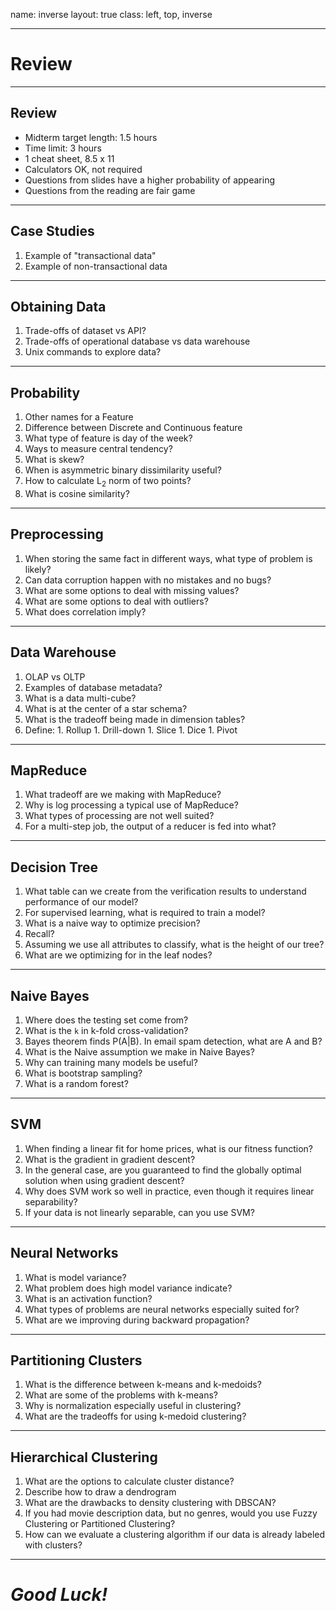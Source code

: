 name: inverse
layout: true
class: left, top, inverse

---

# Review

---

## Review

  + Midterm target length: 1.5 hours
  + Time limit: 3 hours
  + 1 cheat sheet, 8.5 x 11
  + Calculators OK, not required
  + Questions from slides have a higher probability of appearing
  + Questions from the reading are fair game

---

## Case Studies

  1. Example of "transactional data"
  1. Example of non-transactional data

---

## Obtaining Data

  1. Trade-offs of dataset vs API?
  1. Trade-offs of operational database vs data warehouse
  1. Unix commands to explore data?

---

## Probability

  1. Other names for a Feature
  1. Difference between Discrete and Continuous feature
  1. What type of feature is day of the week?
  1. Ways to measure central tendency?
  1. What is skew?
  1. When is asymmetric binary dissimilarity useful?
  1. How to calculate L<sub>2</sub> norm of two points?
  1. What is cosine similarity?

---

## Preprocessing

  1. When storing the same fact in different ways, what type of problem is
    likely?
  1. Can data corruption happen with no mistakes and no bugs?
  1. What are some options to deal with missing values?
  1. What are some options to deal with outliers?
  1. What does correlation imply?

---

## Data Warehouse

  1. OLAP vs OLTP
  1. Examples of database metadata?
  1. What is a data multi-cube?
  1. What is at the center of a star schema?
  1. What is the tradeoff being made in dimension tables?
  1. Define:
    1. Rollup
    1. Drill-down
    1. Slice
    1. Dice
    1. Pivot

---

## MapReduce

  1. What tradeoff are we making with MapReduce?
  1. Why is log processing a typical use of MapReduce?
  1. What types of processing are not well suited?
  1. For a multi-step job, the output of a reducer is fed into what?

---

## Decision Tree

  1. What table can we create from the verification results to understand
    performance of our model?
  1. For supervised learning, what is required to train a model?
  1. What is a naive way to optimize precision?
  1. Recall?
  1. Assuming we use all attributes to classify, what is the height of
    our tree?
  1. What are we optimizing for in the leaf nodes?

---

## Naive Bayes

  1. Where does the testing set come from?
  1. What is the ```k``` in k-fold cross-validation?
  1. Bayes theorem finds P(A|B). In email spam detection, what are A and B?
  1. What is the Naive assumption we make in Naive Bayes?
  1. Why can training many models be useful?
  1. What is bootstrap sampling?
  1. What is a random forest?

---

## SVM

  1. When finding a linear fit for home prices, what is our fitness function?
  1. What is the gradient in gradient descent?
  1. In the general case, are you guaranteed to find the globally optimal
    solution when using gradient descent?
  1. Why does SVM work so well in practice, even though it requires linear
    separability?
  1. If your data is not linearly separable, can you use SVM?

---

## Neural Networks

  1. What is model variance?
  1. What problem does high model variance indicate?
  1. What is an activation function?
  1. What types of problems are neural networks especially suited for?
  1. What are we improving during backward propagation?

---

## Partitioning Clusters

  1. What is the difference between k-means and k-medoids?
  1. What are some of the problems with k-means?
  1. Why is normalization especially useful in clustering?
  1. What are the tradeoffs for using k-medoid clustering?

---

## Hierarchical Clustering

  1. What are the options to calculate cluster distance?
  1. Describe how to draw a dendrogram
  1. What are the drawbacks to density clustering with DBSCAN?
  1. If you had movie description data, but no genres, would you use Fuzzy
    Clustering or Partitioned Clustering?
  1. How can we evaluate a clustering algorithm if our data is already labeled
    with clusters?

---

#  *Good Luck!*
